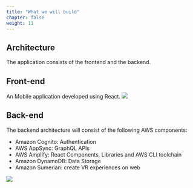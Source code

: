 ```yaml
---
title: "What we will build"
chapter: false
weight: 11
---
```


## Architecture
The application consists of the frontend and the backend.

## Front-end
An Mobile application developed using React.
![](/image/front-end(need-replacement).png)


## Back-end
The backend architecture will consist of the following AWS components:
* Amazon Cognito: Authentication
* AWS AppSync: GraphQL APIs
* AWS Amplify: React Components, Libraries and AWS CLI toolchain
* Amazon DynamoDB: Data Storage
* Amazon Sumerian: create VR experiences on web

![](/image/arch.png)




